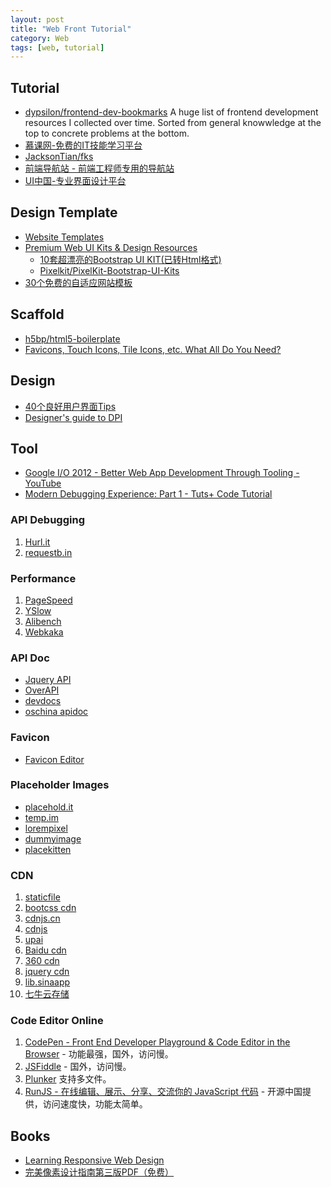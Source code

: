 ```yaml
---
layout: post
title: "Web Front Tutorial"
category: Web
tags: [web, tutorial]
--- 
```


## Tutorial

- [dypsilon/frontend-dev-bookmarks](https://github.com/dypsilon/frontend-dev-bookmarks) A huge list of frontend development resources I collected over time. Sorted from general knowwledge at the top to concrete problems at the bottom.
- [慕课网-免费的IT技能学习平台](http://www.imooc.com/)
- [JacksonTian/fks](https://github.com/JacksonTian/fks)
- [前端导航站 - 前端工程师专用的导航站](http://123.jser.us/)
- [UI中国-专业界面设计平台](http://www.ui.cn/)

## Design Template

- [Website Templates](http://www.wix.com/website/templates)
- [Premium Web UI Kits & Design Resources](http://pixelkit.com/)
    + [10套超漂亮的Bootstrap UI KIT(已转Html格式)](http://www.shejidaren.com/free-bootstrap-ui-kits.html)
    + [Pixelkit/PixelKit-Bootstrap-UI-Kits](https://github.com/Pixelkit/PixelKit-Bootstrap-UI-Kits/)
- [30个免费的自适应网站模板](http://www.shejidaren.com/30-free-responsive-html-themes.html)

## Scaffold

- [h5bp/html5-boilerplate](https://github.com/h5bp/html5-boilerplate)
- [Favicons, Touch Icons, Tile Icons, etc. What All Do You Need?](http://css-tricks.com/favicon-quiz)

## Design

- [40个良好用户界面Tips](http://www.shejidaren.com/good-user-interface-design.html)
- [Designer's guide to DPI](http://sebastien-gabriel.com/designers-guide-to-dpi/home)

## Tool

- [Google I/O 2012 - Better Web App Development Through Tooling - YouTube](https://www.youtube.com/watch?feature=player_embedded&v=Mk-tFn2Ix6g)
- [Modern Debugging Experience: Part 1 - Tuts+ Code Tutorial](http://code.tutsplus.com/tutorials/modern-debugging-experience-part-1--cms-22571)

### API Debugging

1.  [Hurl.it](http://hurl.it/)
2.  [requestb.in](http://requestb.in/)

### Performance

1.  [PageSpeed](https://chrome.google.com/webstore/detail/gplegfbjlmmehdoakndmohflojccocli)
2.  [YSlow](https://addons.mozilla.org/zh-cn/firefox/addon/yslow/)
3.  [Alibench](http://alibench.com/)
4.  [Webkaka](http://pagespeed.webkaka.com/)

### API Doc

* [Jquery API](http://jquery.bootcss.com/)
* [OverAPI](http://overapi.com/)
* [devdocs](http://devdocs.io/)
* [oschina apidoc](http://tool.oschina.net/apidocs)

### Favicon

- [Favicon Editor](http://favicon-generator.org/editor/)

### Placeholder Images

* [placehold.it](http://placehold.it/)
* [temp.im](http://temp.im/)
* [lorempixel](http://lorempixel.com/)
* [dummyimage](http://dummyimage.com/)
* [placekitten](http://placekitten.com/)

### CDN

1.  [staticfile](http://www.staticfile.org/)
2.  [bootcss cdn](http://open.bootcss.com/)
3.  [cdnjs.cn](http://www.cdnjs.cn/)
4.  [cdnjs](http://cdnjs.com/)
5.  [upai](http://jscdn.upai.com/)
6.  [Baidu cdn](http://cdn.code.baidu.com/)
7.  [360 cdn](http://libs.useso.com/)
8.  [jquery cdn](http://code.jquery.com/)
9.  [lib.sinaapp](http://lib.sinaapp.com/)
10. [七牛云存储](http://www.qiniu.com/)

### Code Editor Online

1.  [CodePen - Front End Developer Playground & Code Editor in the Browser](http://codepen.io/) - 功能最强，国外，访问慢。
1.  [JSFiddle](http://jsfiddle.net/) - 国外，访问慢。
2. [Plunker](http://plnkr.co/) 支持多文件。
1.  [RunJS - 在线编辑、展示、分享、交流你的 JavaScript 代码](http://runjs.cn/) - 开源中国提供，访问速度快，功能太简单。

## Books

- [Learning Responsive Web Design](http://www.salttiger.com/learning-responsive-web-design/)
- [完美像素设计指南第三版PDF（免费）](http://www.shejidaren.com/pixel-perfect-precision-v3.html)
